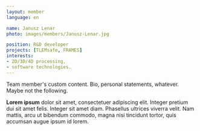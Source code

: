 ```yaml
---
layout: member
language: en

name: Janusz Lenar
photo: images/members/Janusz-Lenar.jpg

position: R&D developer
projects: [TLEMsafe, FRAMES]
interests: 
- 2D/3D/4D processing,
- software technologies.
---
```

Team member's custom content. Bio, personal statements, whatever. Maybe not the following.

**Lorem ipsum** dolor sit amet, consectetuer adipiscing elit. Integer pretium dui sit amet felis. Integer sit amet diam. Phasellus ultrices viverra velit. Nam mattis, arcu ut bibendum commodo, magna nisi tincidunt tortor, quis accumsan augue ipsum id lorem.